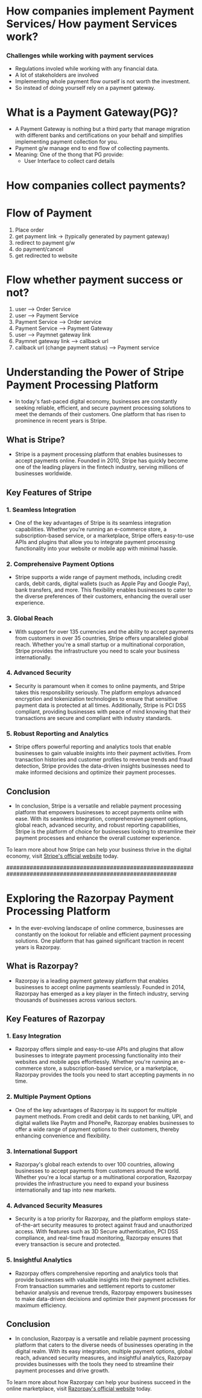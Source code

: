 # How companies implement Payment Services/ How payment Services work?

### Challenges while working with payment services
- Regulations involed while working with any financial data.
- A lot of stakeholders are involved
- Implementing whole payment flow ourself is not worth the investment.
- So instead of doing yourself rely on a payment gateway.

# What is a Payment Gateway(PG)?
- A Payment Gateway is nothing but a third party that manage migration with different banks and certifications on your behalf and simplifies implementing payment collection for you.
- Payment g/w manage end to end flow of collecting payments.
- Meaning: One of the thong that PG provide:
  - User Interface to collect card details

# How companies collect payments?
    
# Flow of Payment
1. Place order
2. get payment link -> (typically generated by payment gateway)
3. redirect to payment g/w
4. do payment/cancel
5. get redirected to website

# Flow whether payment success or not?
1. user --> Order Service
2. user --> Payment Service
3. Payment Service --> Order service
4. Payment Service --> Payment Gateway
5. user --> Paymnet gateway link
6. Paymnet gateway link --> callback url
7. callback url (change payment status) --> Payment service 

# Understanding the Power of Stripe Payment Processing Platform

- In today's fast-paced digital economy, businesses are constantly seeking reliable, efficient, and secure payment processing solutions to meet the demands of their customers. One platform that has risen to prominence in recent years is Stripe.

## What is Stripe?

- Stripe is a payment processing platform that enables businesses to accept payments online. Founded in 2010, Stripe has quickly become one of the leading players in the fintech industry, serving millions of businesses worldwide.

## Key Features of Stripe

### 1. Seamless Integration

- One of the key advantages of Stripe is its seamless integration capabilities. Whether you're running an e-commerce store, a subscription-based service, or a marketplace, Stripe offers easy-to-use APIs and plugins that allow you to integrate payment processing functionality into your website or mobile app with minimal hassle.

### 2. Comprehensive Payment Options

- Stripe supports a wide range of payment methods, including credit cards, debit cards, digital wallets (such as Apple Pay and Google Pay), bank transfers, and more. This flexibility enables businesses to cater to the diverse preferences of their customers, enhancing the overall user experience.

### 3. Global Reach

- With support for over 135 currencies and the ability to accept payments from customers in over 35 countries, Stripe offers unparalleled global reach. Whether you're a small startup or a multinational corporation, Stripe provides the infrastructure you need to scale your business internationally.

### 4. Advanced Security

- Security is paramount when it comes to online payments, and Stripe takes this responsibility seriously. The platform employs advanced encryption and tokenization technologies to ensure that sensitive payment data is protected at all times. Additionally, Stripe is PCI DSS compliant, providing businesses with peace of mind knowing that their transactions are secure and compliant with industry standards.

### 5. Robust Reporting and Analytics

- Stripe offers powerful reporting and analytics tools that enable businesses to gain valuable insights into their payment activities. From transaction histories and customer profiles to revenue trends and fraud detection, Stripe provides the data-driven insights businesses need to make informed decisions and optimize their payment processes.

## Conclusion

- In conclusion, Stripe is a versatile and reliable payment processing platform that empowers businesses to accept payments online with ease. With its seamless integration, comprehensive payment options, global reach, advanced security, and robust reporting capabilities, Stripe is the platform of choice for businesses looking to streamline their payment processes and enhance the overall customer experience.

To learn more about how Stripe can help your business thrive in the digital economy, visit [Stripe's official website](https://stripe.com) today.

###########################################################################################################


# Exploring the Razorpay Payment Processing Platform

- In the ever-evolving landscape of online commerce, businesses are constantly on the lookout for reliable and efficient payment processing solutions. One platform that has gained significant traction in recent years is Razorpay.

## What is Razorpay?

- Razorpay is a leading payment gateway platform that enables businesses to accept online payments seamlessly. Founded in 2014, Razorpay has emerged as a key player in the fintech industry, serving thousands of businesses across various sectors.

## Key Features of Razorpay

### 1. Easy Integration

- Razorpay offers simple and easy-to-use APIs and plugins that allow businesses to integrate payment processing functionality into their websites and mobile apps effortlessly. Whether you're running an e-commerce store, a subscription-based service, or a marketplace, Razorpay provides the tools you need to start accepting payments in no time.

### 2. Multiple Payment Options

- One of the key advantages of Razorpay is its support for multiple payment methods. From credit and debit cards to net banking, UPI, and digital wallets like Paytm and PhonePe, Razorpay enables businesses to offer a wide range of payment options to their customers, thereby enhancing convenience and flexibility.

### 3. International Support

- Razorpay's global reach extends to over 100 countries, allowing businesses to accept payments from customers around the world. Whether you're a local startup or a multinational corporation, Razorpay provides the infrastructure you need to expand your business internationally and tap into new markets.

### 4. Advanced Security Measures

- Security is a top priority for Razorpay, and the platform employs state-of-the-art security measures to protect against fraud and unauthorized access. With features such as 3D Secure authentication, PCI DSS compliance, and real-time fraud monitoring, Razorpay ensures that every transaction is secure and protected.

### 5. Insightful Analytics

- Razorpay offers comprehensive reporting and analytics tools that provide businesses with valuable insights into their payment activities. From transaction summaries and settlement reports to customer behavior analysis and revenue trends, Razorpay empowers businesses to make data-driven decisions and optimize their payment processes for maximum efficiency.

## Conclusion

- In conclusion, Razorpay is a versatile and reliable payment processing platform that caters to the diverse needs of businesses operating in the digital realm. With its easy integration, multiple payment options, global reach, advanced security measures, and insightful analytics, Razorpay provides businesses with the tools they need to streamline their payment processes and drive growth.

To learn more about how Razorpay can help your business succeed in the online marketplace, visit [Razorpay's official website](https://razorpay.com) today.
